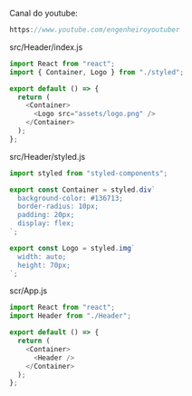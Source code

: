Canal do youtube:

```js
https://www.youtube.com/engenheiroyoutuber
```

src/Header/index.js

```js
import React from "react";
import { Container, Logo } from "./styled";

export default () => {
  return (
    <Container>
      <Logo src="assets/logo.png" />
    </Container>
  );
};
```

src/Header/styled.js

```js
import styled from "styled-components";

export const Container = styled.div`
  background-color: #136713;
  border-radius: 10px;
  padding: 20px;
  display: flex;
`;

export const Logo = styled.img`
  width: auto;
  height: 70px;
`;
```

scr/App.js

```js
import React from "react";
import Header from "./Header";

export default () => {
  return (
    <Container>
      <Header />
    </Container>
  );
};
```

